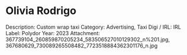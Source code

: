 # Olivia Rodrigo

Description: Custom wrap taxi
Category: Advertising, Taxi
Digi / IRL: IRL
Label: Polydor
Year: 2023
Attachment: 367739104_260859870205234_583506527010129302_n%201.jpg, 367680629_730089265508482_7723518884362301176_n.jpg
